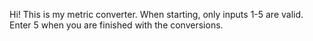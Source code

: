 Hi! This is my metric converter. When starting, only inputs 1-5 are valid. Enter 5 when you are finished with the conversions.

